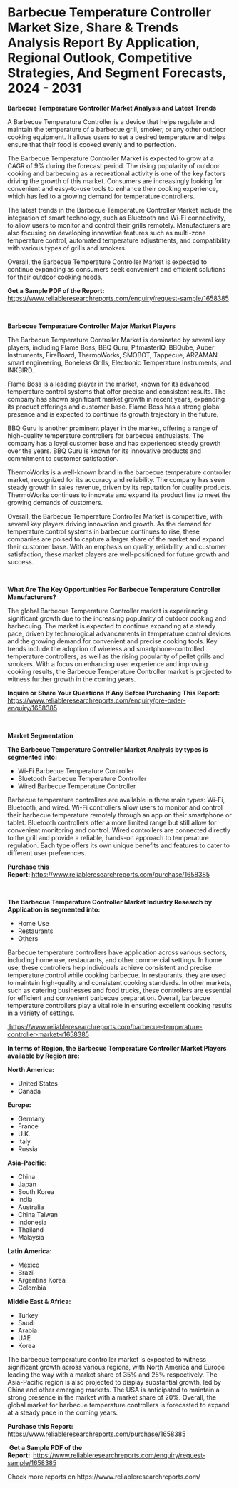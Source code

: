 <p><h1>Barbecue Temperature Controller Market Size, Share & Trends Analysis Report By Application, Regional Outlook, Competitive Strategies, And Segment Forecasts, 2024 - 2031</h1></p><p><strong>Barbecue Temperature Controller Market Analysis and Latest Trends</strong></p>
<p><p>A Barbecue Temperature Controller is a device that helps regulate and maintain the temperature of a barbecue grill, smoker, or any other outdoor cooking equipment. It allows users to set a desired temperature and helps ensure that their food is cooked evenly and to perfection.</p><p>The Barbecue Temperature Controller Market is expected to grow at a CAGR of 9% during the forecast period. The rising popularity of outdoor cooking and barbecuing as a recreational activity is one of the key factors driving the growth of this market. Consumers are increasingly looking for convenient and easy-to-use tools to enhance their cooking experience, which has led to a growing demand for temperature controllers.</p><p>The latest trends in the Barbecue Temperature Controller Market include the integration of smart technology, such as Bluetooth and Wi-Fi connectivity, to allow users to monitor and control their grills remotely. Manufacturers are also focusing on developing innovative features such as multi-zone temperature control, automated temperature adjustments, and compatibility with various types of grills and smokers.</p><p>Overall, the Barbecue Temperature Controller Market is expected to continue expanding as consumers seek convenient and efficient solutions for their outdoor cooking needs.</p></p>
<p><strong>Get a Sample PDF of the Report:&nbsp;</strong> <a href="https://www.reliableresearchreports.com/enquiry/request-sample/1658385">https://www.reliableresearchreports.com/enquiry/request-sample/1658385</a></p>
<p>&nbsp;</p>
<p><strong>Barbecue Temperature Controller Major Market Players</strong></p>
<p><p>The Barbecue Temperature Controller Market is dominated by several key players, including Flame Boss, BBQ Guru, PitmasterIQ, BBQube, Auber Instruments, FireBoard, ThermoWorks, SMOBOT, Tappecue, ARZAMAN smart engineering, Boneless Grills, Electronic Temperature Instruments, and INKBIRD.</p><p>Flame Boss is a leading player in the market, known for its advanced temperature control systems that offer precise and consistent results. The company has shown significant market growth in recent years, expanding its product offerings and customer base. Flame Boss has a strong global presence and is expected to continue its growth trajectory in the future.</p><p>BBQ Guru is another prominent player in the market, offering a range of high-quality temperature controllers for barbecue enthusiasts. The company has a loyal customer base and has experienced steady growth over the years. BBQ Guru is known for its innovative products and commitment to customer satisfaction.</p><p>ThermoWorks is a well-known brand in the barbecue temperature controller market, recognized for its accuracy and reliability. The company has seen steady growth in sales revenue, driven by its reputation for quality products. ThermoWorks continues to innovate and expand its product line to meet the growing demands of customers.</p><p>Overall, the Barbecue Temperature Controller Market is competitive, with several key players driving innovation and growth. As the demand for temperature control systems in barbecue continues to rise, these companies are poised to capture a larger share of the market and expand their customer base. With an emphasis on quality, reliability, and customer satisfaction, these market players are well-positioned for future growth and success.</p></p>
<p>&nbsp;</p>
<p><strong>What Are The Key Opportunities For Barbecue Temperature Controller Manufacturers?</strong></p>
<p><p>The global Barbecue Temperature Controller market is experiencing significant growth due to the increasing popularity of outdoor cooking and barbecuing. The market is expected to continue expanding at a steady pace, driven by technological advancements in temperature control devices and the growing demand for convenient and precise cooking tools. Key trends include the adoption of wireless and smartphone-controlled temperature controllers, as well as the rising popularity of pellet grills and smokers. With a focus on enhancing user experience and improving cooking results, the Barbecue Temperature Controller market is projected to witness further growth in the coming years.</p></p>
<p><strong>Inquire or Share Your Questions If Any Before Purchasing This Report:</strong> <a href="https://www.reliableresearchreports.com/enquiry/pre-order-enquiry/1658385">https://www.reliableresearchreports.com/enquiry/pre-order-enquiry/1658385</a></p>
<p>&nbsp;</p>
<p><strong>Market Segmentation</strong></p>
<p><strong>The Barbecue Temperature Controller Market Analysis by types is segmented into:</strong></p>
<p><ul><li>Wi-Fi Barbecue Temperature Controller</li><li>Bluetooth Barbecue Temperature Controller</li><li>Wired Barbecue Temperature Controller</li></ul></p>
<p><p>Barbecue temperature controllers are available in three main types: Wi-Fi, Bluetooth, and wired. Wi-Fi controllers allow users to monitor and control their barbecue temperature remotely through an app on their smartphone or tablet. Bluetooth controllers offer a more limited range but still allow for convenient monitoring and control. Wired controllers are connected directly to the grill and provide a reliable, hands-on approach to temperature regulation. Each type offers its own unique benefits and features to cater to different user preferences.</p></p>
<p><strong>Purchase this Report:&nbsp;</strong><a href="https://www.reliableresearchreports.com/purchase/1658385">https://www.reliableresearchreports.com/purchase/1658385</a></p>
<p>&nbsp;</p>
<p><strong>The Barbecue Temperature Controller Market Industry Research by Application is segmented into:</strong></p>
<p><ul><li>Home Use</li><li>Restaurants</li><li>Others</li></ul></p>
<p><p>Barbecue temperature controllers have application across various sectors, including home use, restaurants, and other commercial settings. In home use, these controllers help individuals achieve consistent and precise temperature control while cooking barbecue. In restaurants, they are used to maintain high-quality and consistent cooking standards. In other markets, such as catering businesses and food trucks, these controllers are essential for efficient and convenient barbecue preparation. Overall, barbecue temperature controllers play a vital role in ensuring excellent cooking results in a variety of settings.</p></p>
<p><a href="https://www.reliableresearchreports.com/barbecue-temperature-controller-market-r1658385">&nbsp;https://www.reliableresearchreports.com/barbecue-temperature-controller-market-r1658385</a></p>
<p><strong>In terms of Region, the Barbecue Temperature Controller Market Players available by Region are:</strong></p>
<p>
    <p> <strong> North America: </strong>
        <ul>
            <li>United States</li>
            <li>Canada</li>
        </ul>
        </p> 
    <p> <strong> Europe: </strong>
        <ul>
            <li>Germany</li>
            <li>France</li>
            <li>U.K.</li>
            <li>Italy</li>
            <li>Russia</li>
        </ul>
        </p> 
    <p> <strong> Asia-Pacific: </strong>
        <ul>
            <li>China</li>
            <li>Japan</li>
            <li>South Korea</li>
            <li>India</li>
            <li>Australia</li>
            <li>China Taiwan</li>
            <li>Indonesia</li>
            <li>Thailand</li>
            <li>Malaysia</li>
        </ul>
        </p> 
    <p> <strong> Latin America: </strong>
        <ul>
            <li>Mexico</li>
            <li>Brazil</li>
            <li>Argentina Korea</li>
            <li>Colombia</li>
        </ul>
        </p> 
    <p> <strong> Middle East & Africa: </strong>
        <ul>
            <li>Turkey</li>
            <li>Saudi</li>
            <li>Arabia</li>
            <li>UAE</li>
            <li>Korea</li>
        </ul>
    </p>
    </p>
<p><p>The barbecue temperature controller market is expected to witness significant growth across various regions, with North America and Europe leading the way with a market share of 35% and 25% respectively. The Asia-Pacific region is also projected to display substantial growth, led by China and other emerging markets. The USA is anticipated to maintain a strong presence in the market with a market share of 20%. Overall, the global market for barbecue temperature controllers is forecasted to expand at a steady pace in the coming years.</p></p>
<p><strong>Purchase this Report: </strong><a href="https://www.reliableresearchreports.com/purchase/1658385">https://www.reliableresearchreports.com/purchase/1658385</a></p>
<p>&nbsp;<strong>Get a Sample PDF of the Report:&nbsp;&nbsp;</strong><a href="https://www.reliableresearchreports.com/enquiry/request-sample/1658385">https://www.reliableresearchreports.com/enquiry/request-sample/1658385</a></p>
<p><strong></strong></p>
<p>Check more reports on https://www.reliableresearchreports.com/</p>
